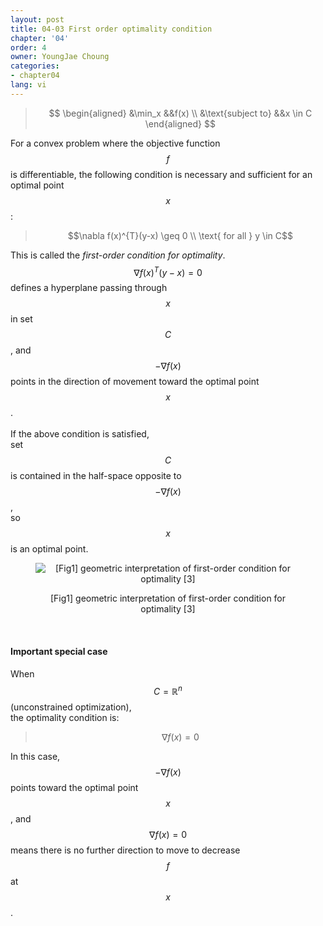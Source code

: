 ```yaml
---
layout: post
title: 04-03 First order optimality condition
chapter: '04'
order: 4
owner: YoungJae Choung
categories:
- chapter04
lang: vi
---
```

>$$
\begin{aligned}
&\min_x &&f(x) \\
&\text{subject to} &&x \in C
\end{aligned}
$$

For a convex problem where the objective function $$f$$ is differentiable, the following condition is necessary and sufficient for an optimal point $$x$$:

> $$\nabla f(x)^{T}(y-x) \geq 0 \\
> \text{ for all } y \in C$$

This is called the *first-order condition for optimality*. <br>
$$\nabla f(x)^{T}(y-x) = 0$$ defines a hyperplane passing through $$x$$ in set $$C$$, and $$- \nabla f(x)$$ points in the direction of movement toward the optimal point $$x$$. <br><br>
If the above condition is satisfied, <br>
set $$C$$ is contained in the half-space opposite to $$- \nabla f(x)$$, <br>
so $$x$$ is an optimal point.<br>

<figure class="image" style="align: center;">
<p align="center">
  <img src="{{ site.baseurl }}/img/chapter_img/chapter04/first-order-condition.png" alt="[Fig1] geometric interpretation of first-order condition for optimality [3]">
  <figcaption style="text-align: center;">[Fig1] geometric interpretation of first-order condition for optimality [3]</figcaption>
</p>
</figure>
<br>

#### Important special case
When $$C = \mathbb{R}^n$$ (unconstrained optimization), <br>
the optimality condition is:
> $$\nabla f(x) = 0$$

In this case, $$-\nabla f(x)$$ points toward the optimal point $$x$$, and $$\nabla f(x) = 0$$ means there is no further direction to move to decrease $$f$$ at $$x$$.
